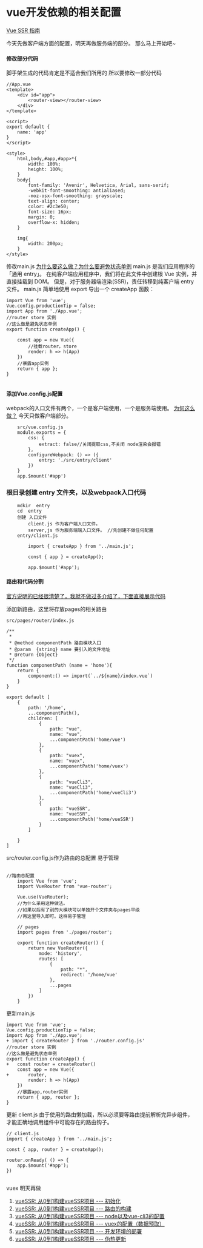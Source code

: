 # vue开发依赖的相关配置
[Vue SSR 指南]( https://ssr.vuejs.org/zh/)

今天先做客户端方面的配置，明天再做服务端的部分。
那么马上开始吧~
#### 修改部分代码
脚手架生成的代码肯定是不适合我们所用的 所以要修改一部分代码

```
//App.vue
<template>
    <div id="app">
        <router-view></router-view>
    </div>
</template>

<script>
export default {
    name: 'app'
}
</script>

<style>
    html,body,#app,#app>*{
        width: 100%;
        height: 100%;
    }
    body{
        font-family: 'Avenir', Helvetica, Arial, sans-serif;
        -webkit-font-smoothing: antialiased;
        -moz-osx-font-smoothing: grayscale;
        text-align: center;
        color: #2c3e50;
        font-size: 16px;
        margin: 0;
        overflow-x: hidden;
    }

    img{
        width: 200px;
    }
</style>

```

修改main.js
[为什么要这么做？为什么要避免状态单例](https://ssr.vuejs.org/zh/guide/structure.html#%E9%81%BF%E5%85%8D%E7%8A%B6%E6%80%81%E5%8D%95%E4%BE%8B)
main.js 是我们应用程序的「通用 entry」。
在纯客户端应用程序中，我们将在此文件中创建根 Vue 实例，并直接挂载到 DOM。
但是，对于服务器端渲染(SSR)，责任转移到纯客户端 entry 文件。
main.js 简单地使用 export 导出一个 createApp 函数：

```
import Vue from 'vue';
Vue.config.productionTip = false;
import App from './App.vue';
//router store 实例
//这么做是避免状态单例
export function createApp() {

    const app = new Vue({
        //挂载router，store
        render: h => h(App)
    })
    //暴露app实例
    return { app };
}


```
#### 添加Vue.config.js配置

webpack的入口文件有两个，一个是客户端使用，一个是服务端使用。
[为何这么做？](https://ssr.vuejs.org/zh/guide/build-config.html)
今天只做客户端部分。

```
    src/vue.config.js
    module.exports = {
        css: {
            extract: false//关闭提取css,不关闭 node渲染会报错
        },
        configureWebpack: () => ({
            entry: './src/entry/client'
        })
    }
    app.$mount('#app')

```

### 根目录创建 entry 文件夹，以及webpack入口代码

```
    mdkir  entry
    cd  entry
    创建 入口文件
        client.js 作为客户端入口文件。
        server,js 作为服务端端入口文件。 //先创建不做任何配置
    entry/client.js

        import { createApp } from '../main.js';

        const { app } = createApp();

        app.$mount('#app');

```

####  路由和代码分割

[官方说明的已经很清楚了，我就不做过多介绍了，下面直接展示代码](https://ssr.vuejs.org/zh/guide/routing.html)

添加新路由，这里将存放pages的相关路由

```
src/pages/router/index.js

/**
 *
 * @method componentPath 路由模块入口
 * @param  {string} name 要引入的文件地址
 * @return {Object}
 */
function componentPath (name = 'home'){
    return {
        component:() => import(`../${name}/index.vue`)
    }
}

export default [
    {
        path: '/home',
        ...componentPath(),
        children: [
            {
                path: "vue",
                name: "vue",
                ...componentPath('home/vue')
            },
            {
                path: "vuex",
                name: "vuex",
                ...componentPath('home/vuex')
            },
            {
                path: "vueCli3",
                name: "vueCli3",
                ...componentPath('home/vueCli3')
            },
            {
                path: "vueSSR",
                name: "vueSSR",
                ...componentPath('home/vueSSR')
            }
        ]

    }
]

```
src/router.config.js作为路由的总配置 易于管理
```

//路由总配置
    import Vue from 'vue';
    import VueRouter from 'vue-router';

    Vue.use(VueRouter);
    //为什么采用这种做法。
    //如果以后有了别的大模块可以单独开个文件夹与pages平级
    //再这里导入即可。这样易于管理

    // pages
    import pages from './pages/router';

    export function createRouter() {
        return new VueRouter({
            mode: 'history',
            routes: [
                {
                    path: "*",
                    redirect: '/home/vue'
                },
                ...pages
            ]
        })
    }
```

更新main.js

```
import Vue from 'vue';
Vue.config.productionTip = false;
import App from './App.vue';
+ import { createRouter } from './router.config.js'
//router store 实例
//这么做是避免状态单例
export function createApp() {
+   const router = createRouter()
    const app = new Vue({
+       router,
        render: h => h(App)
    })
    //暴露app,router实例
    return { app, router };
}
```
更新 client.js
由于使用的路由懒加载，所以必须要等路由提前解析完异步组件，才能正确地调用组件中可能存在的路由钩子。
```
// client.js
import { createApp } from '../main.js';

const { app, router } = createApp();

router.onReady( () => {
    app.$mount('#app');
})


```

vuex 明天再做



1) [vueSSR: 从0到1构建vueSSR项目 --- 初始化](https://segmentfault.com/a/1190000018026161)
2) [vueSSR: 从0到1构建vueSSR项目 --- 路由的构建](https://segmentfault.com/a/1190000018043697)
3) [vueSSR: 从0到1构建vueSSR项目 --- node以及vue-cli3的配置](https://segmentfault.com/a/1190000018026161)
4) [vueSSR: 从0到1构建vueSSR项目 --- vuex的配置（数据预取）](https://segmentfault.com/a/1190000018409512)
5) [vueSSR: 从0到1构建vueSSR项目 --- 开发环境的部署](https://segmentfault.com/a/1190000018410098)
6) [vueSSR: 从0到1构建vueSSR项目 --- 伪热更新](https://segmentfault.com/a/1190000018421929)
